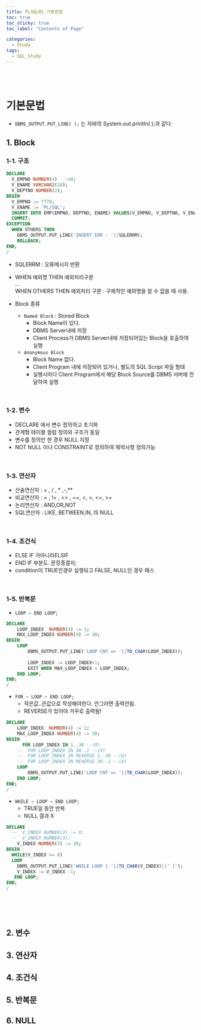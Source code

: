 ```yaml
---
title: PLSQL02_기본문법
toc: true
toc_sticky: true
toc_label: "Contents of Page"

categories:
  - Study
tags:
  - SQL_Study
---
```


<br><br>

# 기본문법
* `DBMS_OUTPUT.PUT_LINE( );` 는 자바의 System.out.println( );과 같다.
## 1. Block
### 1-1. 구조

```sql
DECLARE
  V_EMPNO NUMBER(4)   :=0;
  V_ENAME VARCHAR2(10);
  V_DEPTNO NUMBER(2);
BEGIN
  V_EMPNO := 7778;
  V_ENAME := 'PL/SQL';
  INSERT INTO EMP(EMPNO, DEPTNO, ENAME) VALUES(V_EMPNO, V_DEPTNO, V_ENAME);
  COMMIT;
EXCEPTION
  WHEN OTHERS THEN
    DBMS_OUTPUT.PUT_LINE('INSERT ERR : '||SQLERRM);
    ROLLBACK;
END;
/
```

- SQLERRM : 오류메시지 반환
- WHEN 예외명 THEN 예외처리구문<br>...<br>WHEN OTHERS THEN 예외처리 구문 : 구체적인 예외명을 알 수 없을 때 사용.

- Block 종류
  * `Named Block` : Stored Block
    + Block Name이 있다.
    + DBMS Server내에 저장
    + Client Process가 DBMS Server내에 저장되어있는 Block을 호출하여 실행 
  * `Anonymous Block` 
    + Block Name 없다.
    + Client Program 내에 저장되어 있거나, 별도의 SQL Script 파일 형태
    + 실행시마다 Client Program에서 해당 Block Source를 DBMS 서버에 전달하여 실행 

<br>

### 1-2. 변수
- DECLARE 에서 변수 정의하고 초기화
- 관계형 테이블 컬럼 정의와 구조가 동일
- 변수를 정의만 한 경우 NULL 지정
- NOT NULL 이나 CONSTRAINT로 정의하여 제약사항 정의가능

<br>

### 1-3. 연산자
- 산술연산자 : + , / , \* ,-,\** 
- 비교연산자 : = , != , \<\> , \~=, \<, \>, \<=, \>= 
- 논리연산자 : AND,OR,NOT 
- SQL연산자 : LIKE, BETWEEN,IN, IS NULL 

<br>

### 1-4. 조건식
- ELSE IF 가아니라ELSIF
- END IF 부분도.   문장종결자; 
- condition이 TRUE인경우 실행되고 FALSE, NULL인 경우 패스

<br>

### 1-5. 반복문
- `LOOP ~ END LOOP;`

```sql
DECLARE
    LOOP_INDEX  NUMBER(4) := 1;
    MAX_LOOP_INDEX NUMBER(4) := 30;
BEGIN
    LOOP
        DBMS_OUTPUT.PUT_LINE('LOOP CNT => '||TO_CHAR(LOOP_INDEX));
        
        LOOP_INDEX := LOOP_INDEX+1;
        EXIT WHEN MAX_LOOP_INDEX < LOOP_INDEX;
    END LOOP;
END;
/
```

- `FOR ~ LOOP ~ END LOOP;`
  * 작은값..큰값으로 작성해야한다. 안그러면 출력안됨.
  * REVERSE가 있어야 거꾸로 출력됨!
  
```sql
DECLARE
    LOOP_INDEX  NUMBER(4) := 1;
    MAX_LOOP_INDEX NUMBER(4) := 30;
BEGIN
      FOR LOOP_INDEX IN 1..30 --(O)
    --  FOR LOOP_INDEX IN 30..1 --(X)
    --  FOR LOOP_INDEX IN REVERSE 1..30 --(O)
    --  FOR LOOP_INDEX IN REVERSE 30..1 --(X)
    LOOP
        DBMS_OUTPUT.PUT_LINE('LOOP CNT => '||TO_CHAR(LOOP_INDEX));
    END LOOP;
END;
/
```

- `WHILE ~ LOOP ~ END LOOP;`
  * TRUE일 동안 반복
  * NULL 결과 X

```sql
DECLARE
  --  V_INDEX NUMBER(3) := 0;
  --  V_INDEX NUMBER(3);
    V_INDEX NUMBER(3) := 30;
BEGIN
  WHILE(V_INDEX >= 0)
  LOOP
    DBMS_OUTPUT.PUT_LINE('WHILE LOOP [ '||TO_CHAR(V_INDEX)||' ]');
    V_INDEX := V_INDEX -1;
   END LOOP;
END;
/
```

<br><br><br>

## 2. 변수
## 3. 연산자
## 4. 조건식
## 5. 반복문
## 6. NULL
